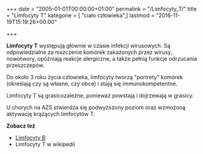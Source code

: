 +++
date = "2005-01-01T00:00:00+01:00"
permalink = "/Limfocyty_T/"
title = "Limfocyty T"
kategorie = [ "ciało człowieka",]
lastmod = "2016-11-19T15:19:26+00:00"

+++

**Limfocyty T** występują głównie w czasie infekcji wirusowych. Są odpowiedzialne za niszczenie komórek zakażonych przez wirusy, nowotwory, opóźniają reakcje alergiczne, a także pełnią funkcje odrzucania przeszczepów.

Do około 3 roku życia człowieka, limfocyty tworzą "portrety" komórek (określają czy są własne, czy obce) i stają się immunokompetentne.

Limfocyty T są grasicozależne, ponieważ powstają i dojrzewają w grasicy.

U chorych na AZS stwierdza się podwyższony poziom oraz wzmożoną aktywację krążących limfocytów T.

**Zobacz też**

-   [Limfocyty B](/atopedia/Limfocyty_B)
-   Limfocyty T w wikipedii
